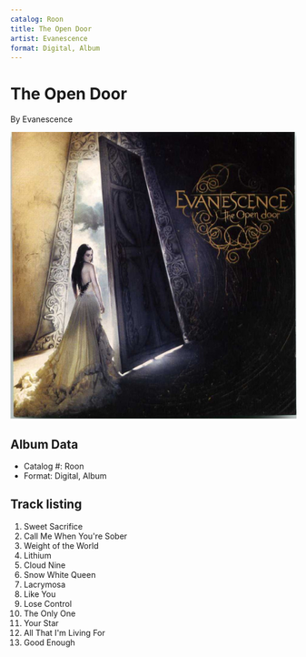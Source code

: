 ```yaml
---
catalog: Roon
title: The Open Door
artist: Evanescence
format: Digital, Album
---
```


# The Open Door

By Evanescence

![](../../assets/albumcovers/Evanescence-The_Open_Door.png)

## Album Data

- Catalog #: Roon
- Format: Digital, Album


## Track listing


1. Sweet Sacrifice
2. Call Me When You're Sober
3. Weight of the World
4. Lithium
5. Cloud Nine
6. Snow White Queen
7. Lacrymosa
8. Like You
9. Lose Control
10. The Only One
11. Your Star
12. All That I'm Living For
13. Good Enough

